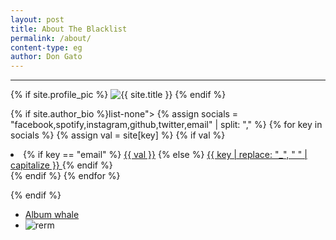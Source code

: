 ```yaml
---
layout: post
title: About The Blacklist
permalink: /about/
content-type: eg
author: Don Gato
---
```


---

<section class="about-profile">
  {% if site.profile_pic %}
  <img src="{{ site.profile_pic }}" alt="{{ site.title }}" class="about-avatar" />
  {% endif %}

  {% if site.author_bio %}list-none">
    {% assign socials = "facebook,spotify,instagram,github,twitter,email" | split: "," %}
    {% for key in socials %}
      {% assign val = site[key] %}
      {% if val %}
        <li class="about-social-item">
          {% if key == "email" %}
            <a href="mailto:{{ val }}">{{ val }}</a>
          {% else %}
            <a href="{{ val }}" target="_blank" rel="noopener noreferrer">
              {{ key | replace: "_", " " | capitalize }}
            </a>
          {% endif %}
        </li>
      {% endif %}
    {% endfor %}
  </ul>
  {% endif %}
</section>

- [Album whale](https://albumwhale.com/dongato/all-time-low)
- ![rerm](https://i.postimg.cc/wjZgM2CH/terminal-blank.gif)
